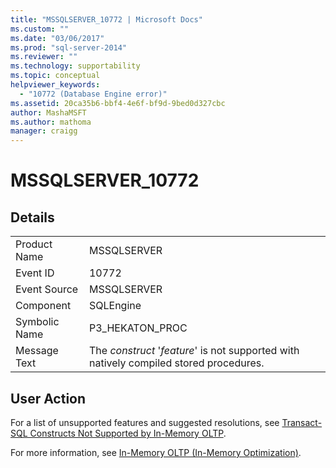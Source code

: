 ```yaml
---
title: "MSSQLSERVER_10772 | Microsoft Docs"
ms.custom: ""
ms.date: "03/06/2017"
ms.prod: "sql-server-2014"
ms.reviewer: ""
ms.technology: supportability
ms.topic: conceptual
helpviewer_keywords: 
  - "10772 (Database Engine error)"
ms.assetid: 20ca35b6-bbf4-4e6f-bf9d-9bed0d327cbc
author: MashaMSFT
ms.author: mathoma
manager: craigg
---
```

# MSSQLSERVER_10772
    
## Details  
  
|||  
|-|-|  
|Product Name|MSSQLSERVER|  
|Event ID|10772|  
|Event Source|MSSQLSERVER|  
|Component|SQLEngine|  
|Symbolic Name|P3_HEKATON_PROC|  
|Message Text|The *construct* '*feature*' is not supported with natively compiled stored procedures.|  
  
## User Action  
 For a list of unsupported features and suggested resolutions, see [Transact-SQL Constructs Not Supported by In-Memory OLTP](../in-memory-oltp/transact-sql-constructs-not-supported-by-in-memory-oltp.md).  
  
 For more information, see [In-Memory OLTP &#40;In-Memory Optimization&#41;](../in-memory-oltp/in-memory-oltp-in-memory-optimization.md).  
  
  
